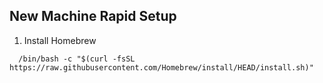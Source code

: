 ## New Machine Rapid Setup

1. Install Homebrew

```
  /bin/bash -c "$(curl -fsSL https://raw.githubusercontent.com/Homebrew/install/HEAD/install.sh)"
```
